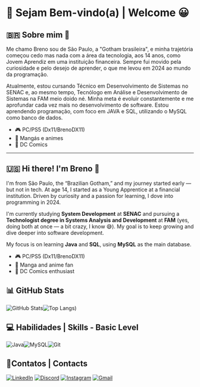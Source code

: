 
# 👋 Sejam Bem-vindo(a) | Welcome 😀

## 🇧🇷 Sobre mim 🧙

Me chamo Breno sou de São Paulo, a "Gotham brasileira", e minha trajetória começou cedo mas nada com a área da tecnologia, aos 14 anos, como Jovem Aprendiz em uma instituição financeira. Sempre fui movido pela curiosidade e pelo desejo de aprender, o que me levou em 2024 ao mundo da programação. 

Atualmente, estou cursando Técnico em Desenvolvimento de Sistemas no SENAC e, ao mesmo tempo, Tecnólogo em Análise e Desenvolvimento de Sistemas na FAM meio doido né. Minha meta é evoluir constantemente e me aprofundar cada vez mais no desenvolvimento de software. 
Estou aprendendo programação, com foco em JAVA e SQL, utilizando o MySQL como banco de dados. 
* 🎮 PC/PS5 (Dx11/BrenoDX11)
* 📖 Mangás e animes
* 🦇 DC Comics
---
## 🇺🇸 Hi there! I'm Breno 🧙

I'm from São Paulo, the “Brazilian Gotham,” and my journey started early — but not in tech. At age 14, I started as a Young Apprentice at a financial institution. Driven by curiosity and a passion for learning, I dove into programming in 2024.

I'm currently studying **System Development** at **SENAC** and pursuing a **Technologist degree in Systems Analysis and Development** at **FAM** (yes, doing both at once — a bit crazy, I know 😅). My goal is to keep growing and dive deeper into software development.

My focus is on learning **Java** and **SQL**, using **MySQL** as the main database.

- 🎮 PC/PS5 (Dx11/BrenoDX11)  
- 📖 Manga and anime fan  
- 🦇 DC Comics enthusiast  

## 📊 GitHub Stats

![GitHub Stats](https://github-readme-stats.vercel.app/api?username=BrenoDx&theme=transparent&bg_color=000&border_color=30A3DC&show_icons=true&icon_color=30A3DC&title_color=E94D5F&text_color=FFF)![Top Langs](https://github-readme-stats.vercel.app/api/top-langs/?username=BrenoDx11&layout=compact&langs_count=16&theme=highcontrast))


## 💻 Habilidades | Skills - Basic Level
![Java](https://img.shields.io/badge/java-%23ED8B00.svg?style=for-the-badge&logo=openjdk&logoColor=white)![MySQL](https://img.shields.io/badge/MySQL-00000F?style=for-the-badge&logo=mysql&logoColor=white)![Git](https://img.shields.io/badge/GIT-E44C30?style=for-the-badge&logo=git&logoColor=white)

## 📓Contatos | Contacts
[![LinkedIn](https://img.shields.io/badge/LinkedIn-0077B5?style=for-the-badge&logo=linkedin&logoColor=white)](https://www.linkedin.com/in/breno-alves-2b0060185/)
[![Discord](https://img.shields.io/badge/Discord-7289DA?style=for-the-badge&logo=discord&logoColor=white)](https://discord.com/channels/@brenodx11)
[![Instagram](https://img.shields.io/badge/-Instagram-%23E4405F?style=for-the-badge&logo=instagram&logoColor=white)](https://instagram.com/brenodx11)
[![Gmail](https://img.shields.io/badge/Gmail-333333?style=for-the-badge&logo=gmail&logoColor=red)](mailto:breno.alvesdx@gmail.com)
